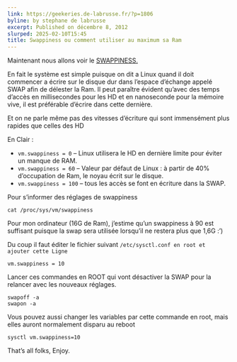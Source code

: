 ```yaml
---
link: https://geekeries.de-labrusse.fr/?p=1806
byline: by stephane de labrusse
excerpt: Published on décembre 8, 2012
slurped: 2025-02-10T15:45
title: Swappiness ou comment utiliser au maximum sa Ram
---
```


Maintenant nous allons voir le [SWAPPINESS.](http://en.wikipedia.org/wiki/Swappiness)

En fait le système est simple puisque on dit a Linux quand il doit commencer a écrire sur le disque dur dans l’espace d’échange appelé SWAP afin de délester la Ram. Il peut paraître évident qu’avec des temps d’accès en millisecondes pour les HD et en nanoseconde pour la mémoire vive, il est préférable d’écrire dans cette dernière.

Et on ne parle même pas des vitesses d’écriture qui sont immensément plus rapides que celles des HD

En Clair :

- `vm.swappiness = 0` – Linux utilisera le HD en dernière limite pour éviter un manque de RAM.
- `vm.swappiness = 60` – Valeur par défaut de Linux : à partir de 40% d’occupation de Ram, le noyau écrit sur le disque.
- `vm.swappiness = 100` – tous les accès se font en écriture dans la SWAP.

Pour s’informer des réglages de swappiness

```
cat /proc/sys/vm/swappiness
```

Pour mon ordinateur (16G de Ram), j’estime qu’un swappiness à 90 est suffisant puisque la swap sera utilisée lorsqu’il ne restera plus que 1,6G :’)

Du coup il faut éditer le fichier suivant `/etc/sysctl.conf en root et ajouter cette Ligne`

```
vm.swappiness = 10
```

Lancer ces commandes en ROOT qui vont désactiver la SWAP pour la relancer avec les nouveaux réglages.

```
swapoff -a
swapon -a
```

Vous pouvez aussi changer les variables par cette commande en root, mais elles auront normalement disparu au reboot

```
sysctl vm.swappiness=10
```

That’s all folks, Enjoy.
